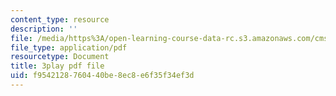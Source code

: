 ```yaml
---
content_type: resource
description: ''
file: /media/https%3A/open-learning-course-data-rc.s3.amazonaws.com/cms-608-game-design-spring-2014/f9542128760440be8ec8e6f35f34ef3d_1506700.pdf
file_type: application/pdf
resourcetype: Document
title: 3play pdf file
uid: f9542128-7604-40be-8ec8-e6f35f34ef3d
---
```

